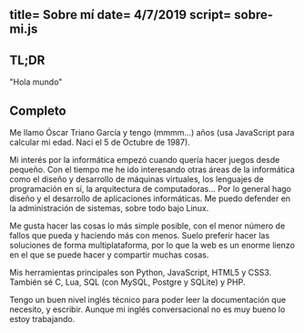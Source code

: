title= Sobre mí
date= 4/7/2019
script= sobre-mi.js
---

<script>
'use strict';

window.addEventListener('load', evt => {
    const nacimiento = document.getElementById('nacimiento');
    const fechaNacimiento = nacimiento.dataset.fechanacimiento;
    const edad = Math.floor((Date.now() - new Date(fechaNacimiento)) / 1000 / 60 / 60 / 24 / 365);
    nacimiento.innerText = nacimiento.innerText.replace(/\(.*?\)/, edad);
});

</script>

## TL;DR

"Hola mundo"

## Completo

Me llamo Óscar Triano García <span id="nacimiento" data-fechanacimiento="1987">y tengo (mmmm...) años<span><noscript> (usa JavaScript para calcular mi edad. Nací el 5 de Octubre de 1987)</noscript>.

Mi interés por la informática empezó cuando quería hacer juegos desde pequeño. Con el tiempo
me he ido interesando otras áreas de la informática como el diseño y desarrollo de máquinas virtuales, los lenguajes de programación en sí, la arquitectura de computadoras... Por lo general hago diseño y el desarrollo de aplicaciones informáticas. Me puedo defender en la administración de sistemas, sobre todo bajo Linux.

Me gusta hacer las cosas lo más simple posible, con el menor número de fallos que pueda y haciendo más con menos. Suelo preferir hacer las soluciones de forma multiplataforma, por lo que la web es un enorme lienzo en el que se puede hacer y compartir muchas cosas.

Mis herramientas principales son Python, JavaScript, HTML5 y CSS3. También sé C, Lua, SQL (con MySQL, Postgre y SQLite) y PHP.

Tengo un buen nivel inglés técnico para poder leer la documentación que necesito, y escribir. Aunque mi inglés conversacional no es muy bueno lo estoy trabajando.
